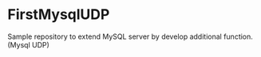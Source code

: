 # FirstMysqlUDP
Sample repository to extend MySQL server by develop additional function. (Mysql UDP)
